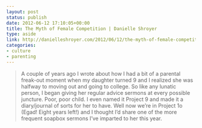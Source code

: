 ```yaml
---
layout: post
status: publish
date: 2012-06-12 17:10:05+00:00
title: The Myth of Female Competition | Danielle Shroyer
type: aside
link: http://danielleshroyer.com/2012/06/12/the-myth-of-female-competition/
categories:
- culture
- parenting
---
```


> A couple of years ago I wrote about how I had a bit of a parental freak-out moment when my daughter turned 9 and I realized she was halfway to moving out and going to college. So like any lunatic person, I began giving her regular advice sermons at every possible juncture. Poor, poor child. I even named it Project 9 and made it a diary/journal of sorts for her to have. Well now we’re in Project 1o (Egad! Eight years left!) and I thought I’d share one of the more frequent soapbox sermons I’ve imparted to her this year.
